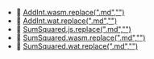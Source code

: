 * 📄 [AddInt.wasm.replace(".md","")](AddInt.wasm)
* 📄 [AddInt.wat.replace(".md","")](AddInt.wat)
* 📄 [SumSquared.js.replace(".md","")](SumSquared.js)
* 📄 [SumSquared.wasm.replace(".md","")](SumSquared.wasm)
* 📄 [SumSquared.wat.replace(".md","")](SumSquared.wat)
